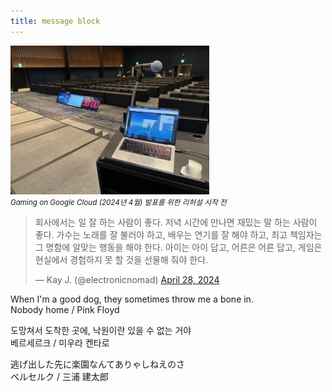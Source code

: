 ```yaml
---
title: message block
---
```


<p>
    <img width="63%" src="/media/common/electronicnomad-title.jpeg" /><br />
    <em><small>Gaming on Google Cloud (2024년 4월) 발표를 위한 리허설 시작 전</small></em>
</p>
<p>
    <blockquote class="twitter-tweet"><p lang="ko" dir="ltr">회사에서는 일 잘 하는 사람이 좋다. 저녁 시간에 만나면 재밌는 말 하는 사람이 좋다. 가수는 노래를 잘 불러야 하고, 배우는 연기를 잘 해야 하고, 최고 책임자는 그 명함에 알맞는 행동을 해야 한다. 아이는 아이 답고, 어른은 어른 답고, 게임은 현실에서 경험하지 못 할 것을 선물해 줘야 한다.</p>&mdash; Kay J. (@electronicnomad) <a href="https://twitter.com/electronicnomad/status/1784573004988776478?ref_src=twsrc%5Etfw">April 28, 2024</a></blockquote> <script async src="https://platform.twitter.com/widgets.js" charset="utf-8"></script> 
</p>

When I'm a good dog, they sometimes throw me a bone in.  
Nobody home / Pink Floyd

도망쳐서 도착한 곳에, 낙원이란 있을 수 없는 거야  
베르세르크 / 미우라 켄타로  

逃げ出した先に楽園なんてありゃしねえのさ  
ベルセルク / 三浦 建太郎
